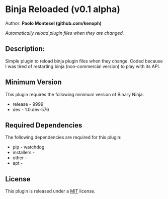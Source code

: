 # Binja Reloaded (v0.1 alpha)
Author: **Paolo Montesel (github.com/kenoph)**

_Automatically reload plugin files when they are changed._

## Description:

Simple plugin to reload binja plugin files when they change. Coded because I was tired of restarting binja (non-commercial version) to play with its API.

## Minimum Version

This plugin requires the following minimum version of Binary Ninja:

 * release - 9999
 * dev - 1.0.dev-576


## Required Dependencies

The following dependencies are required for this plugin:

 * pip - watchdog
 * installers - 
 * other - 
 * apt - 


## License

This plugin is released under a [MIT](LICENSE) license.


